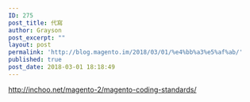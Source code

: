 ```yaml
---
ID: 275
post_title: 代寫
author: Grayson
post_excerpt: ""
layout: post
permalink: 'http://blog.magento.im/2018/03/01/%e4%bb%a3%e5%af%ab/'
published: true
post_date: 2018-03-01 18:18:49
---
```

http://inchoo.net/magento-2/magento-coding-standards/